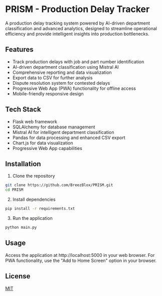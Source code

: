 # PRISM - Production Delay Tracker

A production delay tracking system powered by AI-driven department classification and advanced analytics, designed to streamline operational efficiency and provide intelligent insights into production bottlenecks.

## Features

- Track production delays with job and part number identification
- AI-driven department classification using Mistral AI
- Comprehensive reporting and data visualization
- Export data to CSV for further analysis
- Dispute resolution system for contested delays
- Progressive Web App (PWA) functionality for offline access
- Mobile-friendly responsive design

## Tech Stack

- Flask web framework
- SQLAlchemy for database management
- Mistral AI for intelligent department classification
- Pandas for data processing and enhanced CSV export
- Chart.js for data visualization
- Progressive Web App capabilities

## Installation

1. Clone the repository
```bash
git clone https://github.com/BreezBlox/PRISM.git
cd PRISM
```

2. Install dependencies
```bash
pip install -r requirements.txt
```

3. Run the application
```bash
python main.py
```

## Usage

Access the application at http://localhost:5000 in your web browser. For PWA functionality, use the "Add to Home Screen" option in your browser.

## License

[MIT](LICENSE)